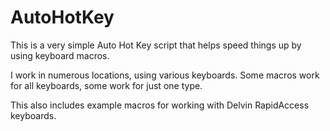 # AutoHotKey
This is a very simple Auto Hot Key script that helps speed things up by using keyboard macros.

I work in numerous locations, using various keyboards. Some macros work for all keyboards, some work for just one type.

This also includes example macros for working with Delvin RapidAccess keyboards.
